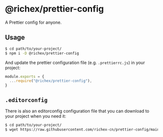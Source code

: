 # @richex/prettier-config

A Prettier config for anyone.

## Usage

```sh
$ cd path/to/your-project/
$ npm i -D @richex/prettier-config
```

And update the prettier configuration file (e.g. `.prettierrc.js`) in your project:

```js
module.exports = {
  ...require("@richex/prettier-config"),
}
```

## `.editorconfig`

There is also an editorconfig configuration file that you can download to your project when you need it:

```sh
$ cd path/to/your-project/
$ wget https://raw.githubusercontent.com/richex-cn/prettier-config/main/.editorconfig
```
